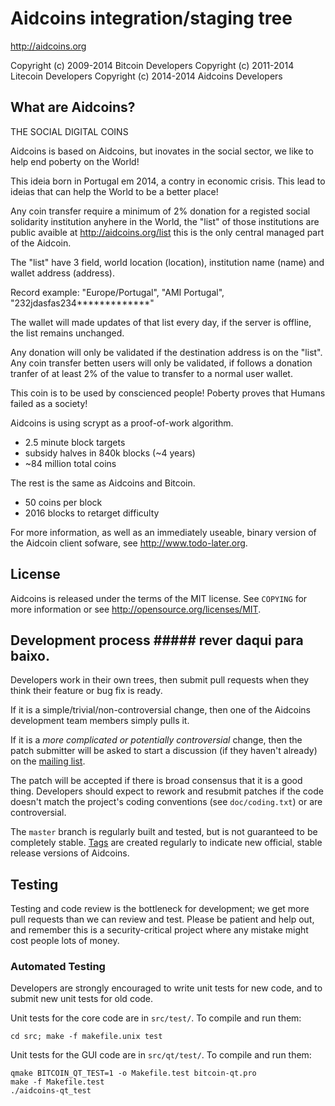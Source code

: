Aidcoins integration/staging tree
================================

http://aidcoins.org

Copyright (c) 2009-2014 Bitcoin Developers
Copyright (c) 2011-2014 Litecoin Developers
Copyright (c) 2014-2014 Aidcoins Developers

What are Aidcoins?
----------------

THE SOCIAL DIGITAL COINS

Aidcoins is based on Aidcoins, but inovates in the social sector, we like to help
end poberty on the World!

This ideia born in Portugal em 2014, a contry in economic crisis. This lead to ideias that can help the World to 
be a better place!

Any coin transfer require a minimum of 2% donation for a registed social 
solidarity institution anyhere in the World, the "list" of those institutions are public 
avaible at http://aidcoins.org/list this is the only central managed part of the Aidcoin.

The "list" have 3 field, world location (location), institution name (name) and wallet address (address).

Record example: "Europe/Portugal", "AMI Portugal", "232jdasfas234*************"

The wallet will made updates of that list every day, if the server is offline, the list 
remains unchanged.

Any donation will only be validated if the destination address is on the "list".
Any coin transfer betten users will only be validated, if follows a donation tranfer of at least 2% of the value 
to transfer to a normal user wallet.

This coin is to be used by conscienced people! 
Poberty proves that Humans failed as a society!


Aidcoins is using scrypt as a proof-of-work algorithm.
 - 2.5 minute block targets
 - subsidy halves in 840k blocks (~4 years)
 - ~84 million total coins

The rest is the same as Aidcoins and Bitcoin.
 - 50 coins per block
 - 2016 blocks to retarget difficulty

For more information, as well as an immediately useable, binary version of
the Aidcoin client sofware, see http://www.todo-later.org.

License
-------

Aidcoins is released under the terms of the MIT license. See `COPYING` for more
information or see http://opensource.org/licenses/MIT.

Development process ##### rever daqui para baixo.
-------------------

Developers work in their own trees, then submit pull requests when they think
their feature or bug fix is ready.

If it is a simple/trivial/non-controversial change, then one of the Aidcoins
development team members simply pulls it.

If it is a *more complicated or potentially controversial* change, then the patch
submitter will be asked to start a discussion (if they haven't already) on the
[mailing list](http://sourceforge.net/mailarchive/forum.php?forum_name=bitcoin-development).

The patch will be accepted if there is broad consensus that it is a good thing.
Developers should expect to rework and resubmit patches if the code doesn't
match the project's coding conventions (see `doc/coding.txt`) or are
controversial.

The `master` branch is regularly built and tested, but is not guaranteed to be
completely stable. [Tags](https://github.com/bitcoin/bitcoin/tags) are created
regularly to indicate new official, stable release versions of Aidcoins.

Testing
-------

Testing and code review is the bottleneck for development; we get more pull
requests than we can review and test. Please be patient and help out, and
remember this is a security-critical project where any mistake might cost people
lots of money.

### Automated Testing

Developers are strongly encouraged to write unit tests for new code, and to
submit new unit tests for old code.

Unit tests for the core code are in `src/test/`. To compile and run them:

    cd src; make -f makefile.unix test

Unit tests for the GUI code are in `src/qt/test/`. To compile and run them:

    qmake BITCOIN_QT_TEST=1 -o Makefile.test bitcoin-qt.pro
    make -f Makefile.test
    ./aidcoins-qt_test

